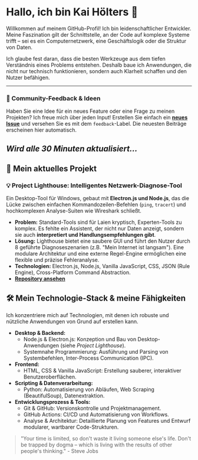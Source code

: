 # Hallo, ich bin Kai Hölters 👋

Willkommen auf meinem GitHub-Profil! Ich bin leidenschaftlicher Entwickler. Meine Faszination gilt der Schnittstelle, an der Code auf komplexe Systeme trifft – sei es ein Computernetzwerk, eine Geschäftslogik oder die Struktur von Daten.

Ich glaube fest daran, dass die besten Werkzeuge aus dem tiefen Verständnis eines Problems entstehen. Deshalb baue ich Anwendungen, die nicht nur technisch funktionieren, sondern auch Klarheit schaffen und den Nutzer befähigen.

---

### 💬 Community-Feedback & Ideen

Haben Sie eine Idee für ein neues Feature oder eine Frage zu meinen Projekten? Ich freue mich über jeden Input! Erstellen Sie einfach ein **[neues Issue](https://github.com/nakzyhyh/nakzyhyh/issues/new/choose)** und versehen Sie es mit dem `feedback`-Label. Die neuesten Beiträge erscheinen hier automatisch.

*Wird alle 30 Minuten aktualisiert...*
---

## 🚀 Mein aktuelles Projekt

### 💡 Project Lighthouse: Intelligentes Netzwerk-Diagnose-Tool
Ein Desktop-Tool für Windows, gebaut mit **Electron.js und Node.js**, das die Lücke zwischen einfachen Kommandozeilen-Befehlen (`ping`, `tracert`) und hochkomplexen Analyse-Suiten wie Wireshark schließt.

* **Problem:** Standard-Tools sind für Laien kryptisch, Experten-Tools zu komplex. Es fehlte ein Assistent, der nicht nur Daten anzeigt, sondern sie auch **interpretiert und Handlungsempfehlungen gibt**.
* **Lösung:** Lighthouse bietet eine saubere GUI und führt den Nutzer durch 8 geführte Diagnoseszenarien (z.B. "Mein Internet ist langsam"). Eine modulare Architektur und eine externe Regel-Engine ermöglichen eine flexible und präzise Fehleranalyse.
* **Technologien:** Electron.js, Node.js, Vanilla JavaScript, CSS, JSON (Rule Engine), Cross-Platform Command Abstraction.
* **[Repository ansehen](https://github.com/nakzyhyh/lighthouse-netzwerkanalyse)**

## 🛠️ Mein Technologie-Stack & meine Fähigkeiten

Ich konzentriere mich auf Technologien, mit denen ich robuste und nützliche Anwendungen von Grund auf erstellen kann.

* **Desktop & Backend:**
    * Node.js & Electron.js: Konzeption und Bau von Desktop-Anwendungen (siehe *Project Lighthouse*).
    * Systemnahe Programmierung: Ausführung und Parsing von Systembefehlen, Inter-Process Communication (IPC).
* **Frontend:**
    * HTML, CSS & Vanilla JavaScript: Erstellung sauberer, interaktiver Benutzeroberflächen.
* **Scripting & Datenverarbeitung:**
    * Python: Automatisierung von Abläufen, Web Scraping (BeautifulSoup), Datenextraktion.
* **Entwicklungsprozess & Tools:**
    * Git & GitHub: Versionskontrolle und Projektmanagement.
    * GitHub Actions: CI/CD und Automatisierung von Workflows.
    * Analyse & Architektur: Detaillierte Planung von Features und Entwurf modularer, wartbarer Code-Strukturen.


> "Your time is limited, so don't waste it living someone else's life. Don't be trapped by dogma – which is living with the results of other people's thinking." - Steve Jobs
